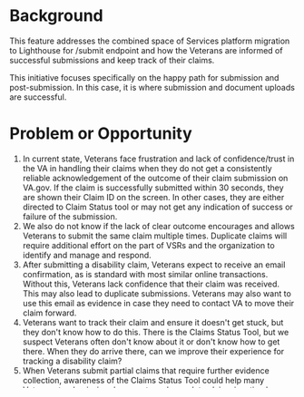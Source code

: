 # Background
This feature addresses the combined space of Services platform migration to Lighthouse for /submit endpoint and how the Veterans are informed of successful submissions and keep track of their claims. 

This initiative focuses specifically on the happy path for submission and post-submission. In this case, it is where submission and document uploads are successful. 

# Problem or Opportunity
1. In current state, Veterans face frustration and lack of confidence/trust in the VA in handling their claims when they do not get a consistently reliable acknowledgement of the outcome of their claim submission on VA.gov. If the claim is successfully submitted within 30 seconds, they are shown their Claim ID on the screen. In other cases, they are either directed to Claim Status tool or may not get any indication of success or failure of the submission.
2. We also do not know if the lack of clear outcome encourages and allows Veterans to submit the same claim multiple times. Duplicate claims will require additional effort on the part of VSRs and the organization to identify and manage and respond.     
3. After submitting a disability claim, Veterans expect to receive an email confirmation, as is standard with most similar online transactions. Without this, Veterans lack confidence that their claim was received. This may also lead to duplicate submissions. Veterans may also want to use this email as evidence in case they need to contact VA to move their claim forward.
4. Veterans want to track their claim and ensure it doesn't get stuck, but they don't know how to do this. There is the Claims Status Tool, but we suspect Veterans often don't know about it or don't know how to get there. When they do arrive there, can we improve their experience for tracking a disability claim?
5. When Veterans submit partial claims that require further evidence collection, awareness of the Claims Status Tool could help many Veterans track missing documents and complete claims in a timely manner.
6. /submit endpoint migration is part of VA services platform migration from legacy EVSS services to Lighthouse platform and must be completed.


# Why
This initiative is created to complete the migration and give Veterans more clarity in the outcome of their claim submission and track the status of their claim. 

This work will not only give the Veterans clear indication of submission status and means of tracking claims, but also reduce duplicate claims, thereby reducing the time and effort spent by the organization on unnecessary work and direct the effort towards processing on valid claims.

# Proposed Solution
Under this initiative, all Veterans filing a 526 claim via va.gov will be able to
 - Confirm that their claim was accepted/acknowledged at the time of submission
 - Receive an on-screen message indicating the outcome of their claim submission and where to go for more details
 - Have a better and consistent user experince on screen after submitting their claim with clear indication on the outcome
 - Receive a confirmation email with details on their claim and how to track its progress (Claim Status Tool)
 - Have access to an outline or copy of the information submitted in the claim
 - Have a system in place to prevent duplicates when the claim was submitted the first time


See epic [Improve submission user experience #78179](https://app.zenhub.com/workspaces/disability-experience-63dbdb0a401c4400119d3a44/issues/gh/department-of-veterans-affairs/va.gov-team/78179), which captures the above items (in progress).

This initiative also includes completion of migration of /submit endpoint to Lighthouse

# In Scope
- Lighthouse /submit endpoint migration
- Evaluation of user-facing features such as the loading screen during submission and content on the confirmation page
- Post-submission confirmation email and message on confirmation page
- Outline of information and list of documents submitted
- Reevaluating how the 526 introduces the Claim Status Tool and connects Veterans to it
- Avoid duplicates (rethink when we clear the in-progress form)
- Completion of migration of /submit endpoint to Lighthouse

  
# Out of Scope
This initiative focuses on the happy path for the submission and post submission experience. At this time, no non-happy paths are included in this work. Other exclusions include: 
- Notification of core 526 submission failures and file upload failures
- PDF of complete claim generated as submission-- this may be later state of the outline/copy of claim information submitted
- Redesign of post-submission pages, per Submission pages redesign #57828 
    - link(s) to [ancillary forms](https://www.va.gov/disability/how-to-file-claim/additional-forms/) with instructions
    - keep BDD SHA instructions
    - info/alert about bank account info
- Given that the Claim Status Tool is not managed by our team, any improvements across products will need to happen in collaboration

# Success
- Lighthouse /submit endpoint migration complete
- Improved clarity in the outcome of claim submission on the UI post submission 
- Prevention of submission of duplicate claims via va.gov
- Confirmation/acknowledgement email of successful submission
- Veterans better understand how to track their claims (Claims Status Tool)
- Veterans have access to an outline of copy of their information and list of documents submitted
  
# Risks
1. Technical complexity of /submit endpoint migration
2. Some unknowns with email confirmations
    1. Content guidance and landscape of existing email confirmations on va.gov
    2. Technical implementation
3. Uncertain what we can get back about claim status in all cases immediately after submission
4. User research will require planning around some challenges
    1. Might want to have Veterans submit actual claims, which we know is difficult to recruit for and usually involves sensitive info
    2. Otherwise, how might we understand whether our attempts to mitigate duplicate submissions will work?  
5. Any changes to the Claims Status Tool that impact how the Veteran access their claim information or what they are able to track as related to submission may need a copy/link changes
6. Will need careful collaboration with back-up path and document failures to identify all use cases for full submission flow to make sure there are no missing or inaccurate notifications

# Plan

# Guiding Principles
